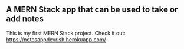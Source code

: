 ## A MERN Stack app that can be used to take or add notes

This is my first MERN Stack project. Check it out: https://notesappdevrish.herokuapp.com/

